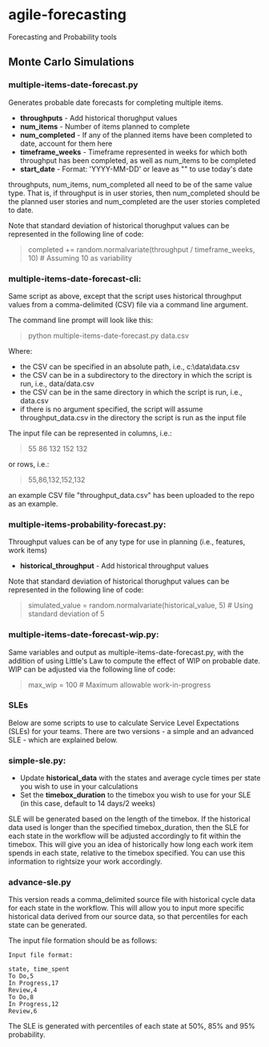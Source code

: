 # agile-forecasting
Forecasting and Probability tools

## Monte Carlo Simulations

### multiple-items-date-forecast.py

Generates probable date forecasts for completing multiple items.

* **throughputs** - Add historical thorughput values
* **num_items** - Number of items planned to complete
* **num_completed** - If any of the planned items have been completed to date, account for them here
* **timeframe_weeks** - Timeframe represented in weeks for which both throughput has been completed, as well as num_items to be completed
* **start_date** - Format: 'YYYY-MM-DD' or leave as "" to use today's date
  
throughputs, num_items, num_completed all need to be of the same value type. That is, if throughput is in user stories, then num_completed should be the planned user stories and num_completed are the user stories completed to date.

Note that standard deviation of historical thorughput values can be represented in the following line of code:

> completed += random.normalvariate(throughput / timeframe_weeks, 10) # Assuming 10 as variability

### multiple-items-date-forecast-cli:

Same script as above, except that the script uses historical throughput values from a comma-delimited (CSV) file via a command line argument.

The command line prompt will look like this:

> python multiple-items-date-forecast.py data.csv

Where:

* the CSV can be specified in an absolute path, i.e., c:\data\data.csv
* the CSV can be in a subdirectory to the directory in which the script is run, i.e., data/data.csv
* the CSV can be in the same directory in which the script is run, i.e., data.csv
* if there is no argument specified, the script will assume throughput_data.csv in the directory the script is run as the input file

The input file can be represented in columns, i.e.:

>55
>86
>132
>152
>132

or rows, i.e.:

>55,86,132,152,132

an example CSV file "throughput_data.csv" has been uploaded to the repo as an example. 

### multiple-items-probability-forecast.py:

Throughput values can be of any type for use in planning (i.e., features, work items)

* **historical_throughput** - Add historical throughput values

Note that standard deviation of historical thorughput values can be represented in the following line of code:

> simulated_value = random.normalvariate(historical_value, 5)  # Using standard deviation of 5

### multiple-items-date-forecast-wip.py:

Same variables and output as multiple-items-date-forecast.py, with the addition of using Little's Law to compute the effect of WIP on probable date. WIP can be adjusted via the following line of code:

> max_wip = 100  # Maximum allowable work-in-progress

### SLEs

Below are some scripts to use to calculate Service Level Expectations (SLEs) for your teams. There are two versions - a simple and an advanced SLE - which are explained below.

### simple-sle.py:

* Update **historical_data** with the states and average cycle times per state you wish to use in your calculations
* Set the **timebox_duration** to the timebox you wish to use for your SLE (in this case, default to 14 days/2 weeks)

SLE will be generated based on the length of the timebox. If the historical data used is longer than the specified timebox_duration, then the SLE for each state in the workflow will be adjusted accordingly to fit within the timebox. This will give you an idea of historically how long each work item spends in each state, relative to the timebox specified. You can use this information to rightsize your work accordingly.

### advance-sle.py

This version reads a comma_delimited source file with historical cycle data for each state in the workflow. This will allow you to input more specific historical data derived from our source data, so that percentiles for each state can be generated.

The input file formation should be as follows:
```
Input file format:

state, time_spent
To Do,5
In Progress,17
Review,4
To Do,8
In Progress,12
Review,6
```

The SLE is generated with percentiles of each state at 50%, 85% and 95% probability.
